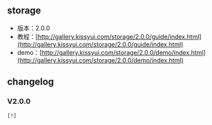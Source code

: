 ## storage

* 版本：2.0.0
* 教程：[http://gallery.kissyui.com/storage/2.0.0/guide/index.html](http://gallery.kissyui.com/storage/2.0.0/guide/index.html)
* demo：[http://gallery.kissyui.com/storage/2.0.0/demo/index.html](http://gallery.kissyui.com/storage/2.0.0/demo/index.html)

## changelog

### V2.0.0

    [!]


